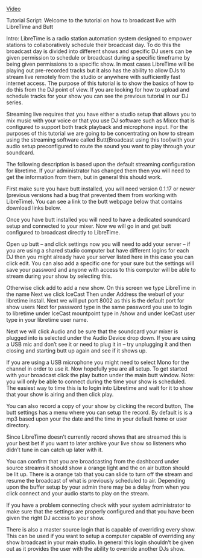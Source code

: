 [Video](https://youtu.be/qKOy7j4oyIc)

Tutorial Script:
Welcome to the tutorial on how to broadcast live with LibreTime and Butt

Intro: LibreTime is a radio station automation system designed to empower stations to collaboratively schedule their broadcast day. To do this the broadcast day is divided into different shows and specific DJ users can be given permission to schedule or broadcast during a specific timeframe by being given permissions to a specific show. In most cases LibreTime will be playing out pre-recorded tracks but it also has the ability to allow DJs to stream live remotely from the studio or anywhere with sufficiently fast internet access. The purpose of this tutorial is to show the basics of how to do this from the DJ point of view. If you are looking for how to upload and schedule tracks for your show you can see the previous tutorial in our DJ series. 

Streaming live requires that you have either a studio setup that allows you to mix music with your voice or that you use DJ software such as Mixxx that is configured to support both track playback and microphone input. For the purposes of this tutorial we are going to be concentrating on how to stream using the streaming software called Butt(Broadcast using this tool)with your audio setup preconfigured to route the sound you want to play through your soundcard.

The following description is based upon the default streaming configuration for libretime. If your administrator has changed them then you will need to get the information from them, but in general this should work.

First make sure you have butt installed, you will need version 0.1.17 or newer (previous versions had a bug that prevented them from working with LibreTime). You can see a link to the butt webpage below that contains download links below.

Once you have butt installed you will need to have a dedicated soundcard setup and connected to your mixer. Now we will go in and get butt configured to broadcast directly to LibreTime.

Open up butt – and click settings
now you will need to add your server – if you are using a shared studio computer but have different logins for each DJ then you might already have your server listed here in this case you can click edit.
You can also add a specific one for your sure but the settings will save your password and anyone with access to this computer will be able to stream during your show by selecting this.

Otherwise click add to add a new show.
On this screen we type LibreTime in the name 
Next we click IceCast 
Then under Address the weburl of your libretime install. Next we will put port 8002 as this is the default port for show users
Next for password type in the same password you use to login to libretime
under IceCast mountpoint type in /show
and under IceCast user type in your libretime user name.

Next we will click Audio and be sure that the soundcard your mixer is plugged into is selected under the Audio Device drop down. If you are using a USB mic and don’t see it or need to plug it in – try unplugging it and then closing and starting butt up again and see if it shows up.

If you are using a USB microphone you might need to select Mono for the channel in order to use it.
Now hopefully you are all setup.
To get started with your broadcast click the play button under the main butt window. Note: you will only be able to connect during the time your show is scheduled. The easiest way to time this is to login into Libretime and wait for it to show that your show is airing and then click play.

You can also record a copy of your show by clicking the record button, The butt settings has a menu where you can setup the record. By default is is a mp3 based upon your the date and the time in your default home or user directory.

Since LibreTime doesn’t currently record shows that are streamed this is your best bet if you want to later archive your live show so listeners who didn’t tune in can catch up later with it.

You can confirm that you are broadcasting from the dashboard under source streams it should show a orange light and the on air button should be lit up. There is a orange tab that you can slide to turn off the stream and resume the broadcast of what is previously scheduled to air. Depending upon the buffer setup by your admin there may be a delay from when you click connect and your audio starts to play on the stream.

If you have a problem connecting check with your system administrator to make sure that the settings are properly configured and that you have been given the right DJ access to your show.

There is also a master source login that is capable of overriding every show. This can be used if you want to setup a computer capable of overriding any show broadcast in your main studio. In general this login shouldn’t be given out as it provides the user with the ability to override another DJs show.